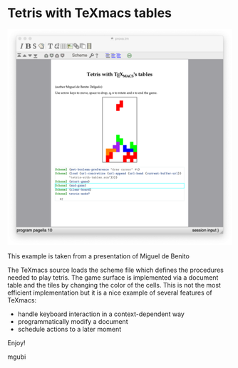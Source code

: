 
# Tetris with TeXmacs tables

![Screenshot](screenshot.png)

This example is taken from a presentation of Miguel de Benito

The TeXmacs source loads the scheme file which defines the procedures needed to play tetris. The game surface is implemented via a document table and the tiles by changing the color of the cells. This is not the most efficient implementation but it is a nice example of several features of TeXmacs:

* handle keyboard interaction in a context-dependent way
* programmatically modify a document
* schedule actions to a later moment


Enjoy!

mgubi
